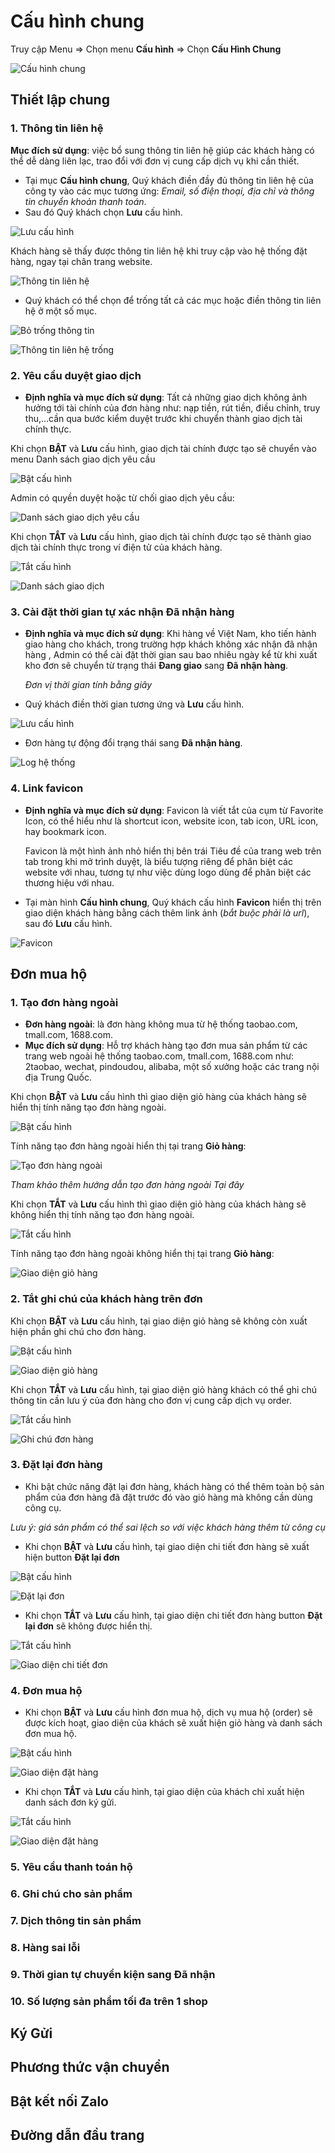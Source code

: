 # Cấu hình chung

Truy cập Menu =&gt; Chọn menu **Cấu hình** =&gt; Chọn **Cấu Hình Chung**

![C&#x1EA5;u h&#xEC;nh chung](https://user-images.githubusercontent.com/73226975/132312213-9ada8b75-1c7c-435b-9d63-b62d5f6b8715.png)

## Thiết lập chung

### 1. Thông tin liên hệ

**Mục đích sử dụng**: việc bổ sung thông tin liên hệ giúp các khách hàng có thể dễ dàng liên lạc, trao đổi với đơn vị cung cấp dịch vụ khi cần thiết.

* Tại mục **Cấu hình chung**, Quý khách điền đầy đủ thông tin liên hệ của công ty vào các mục tương ứng: _Email, số điện thoại, địa chỉ và thông tin chuyển khoản thanh toán_.
* Sau đó Quý khách chọn **Lưu** cấu hình.

![L&#x1B0;u c&#x1EA5;u h&#xEC;nh](https://user-images.githubusercontent.com/73226975/132631569-4646dfbc-1e21-4e20-b8ee-5cf189f79999.png)

Khách hàng sẽ thấy được thông tin liên hệ khi truy cập vào hệ thống đặt hàng, ngay tại chân trang website.

![Th&#xF4;ng tin li&#xEA;n h&#x1EC7;](https://user-images.githubusercontent.com/73226975/132632453-8eb7b5b5-ffef-45c8-acdb-a38ede703535.png)

* Quý khách có thể chọn để trống tất cả các mục hoặc điền thông tin liên hệ ở một số mục.

![B&#x1ECF; tr&#x1ED1;ng th&#xF4;ng tin](https://user-images.githubusercontent.com/73226975/132633019-82aa78ec-c1b6-4360-8a4c-870f567f03d2.png)

![Th&#xF4;ng tin li&#xEA;n h&#x1EC7; tr&#x1ED1;ng](https://user-images.githubusercontent.com/73226975/132633140-068ad703-b0a7-44e5-bafb-f7078f2b4f82.png)

### 2. Yêu cầu duyệt giao dịch

* **Định nghĩa và mục đích sử dụng**: Tất cả những giao dịch không ảnh hưởng tới tài chính của đơn hàng như: nạp tiền, rút tiền, điều chỉnh, truy thu,…cần qua bước kiểm duyệt trước khi chuyển thành giao dịch tài chính thực. 

Khi chọn **BẬT** và **Lưu** cấu hình, giao dịch tài chính được tạo sẽ chuyển vào menu Danh sách giao dịch yêu cầu

![B&#x1EAD;t c&#x1EA5;u h&#xEC;nh](https://user-images.githubusercontent.com/73226975/132471196-e2d42dc7-acc4-422b-9e84-2fd6fd13eb41.png)

Admin có quyền duyệt hoặc từ chối giao dịch yêu cầu:

![Danh s&#xE1;ch giao d&#x1ECB;ch y&#xEA;u c&#x1EA7;u](https://user-images.githubusercontent.com/73226975/132471406-5e42caff-6e17-456b-9db3-12d83c1f4ba0.png)

Khi chọn **TẮT** và **Lưu** cấu hình, giao dịch tài chính được tạo sẽ thành giao dịch tài chính thực trong ví điện tử của khách hàng.

![T&#x1EAF;t c&#x1EA5;u h&#xEC;nh](https://user-images.githubusercontent.com/73226975/132473030-e15c1248-6fe6-4328-b521-c5630a27b1a5.png)

![Danh s&#xE1;ch giao d&#x1ECB;ch](https://user-images.githubusercontent.com/73226975/132473612-b5e06c1a-0321-402f-bb4f-15a35a2c4dcd.png)

### 3. Cài đặt thời gian tự xác nhận Đã nhận hàng

* **Định nghĩa và mục đích sử dụng**: Khi hàng về Việt Nam, kho tiến hành giao hàng cho khách, trong trường hợp khách không xác nhận đã nhận hàng , Admin có thể cài đặt thời gian sau bao nhiêu ngày kể từ khi xuất kho đơn sẽ chuyển từ trạng thái **Đang giao** sang **Đã nhận hàng**.

  _Đơn vị thời gian tính bằng giây_

* Quý khách điền thời gian tương ứng và **Lưu** cấu hình.

![L&#x1B0;u c&#x1EA5;u h&#xEC;nh](https://user-images.githubusercontent.com/73226975/132636002-2a1a7d19-7a39-4dde-8211-2813b059d305.png)

* Đơn hàng tự động đổi trạng thái sang **Đã nhận hàng**.

![Log h&#x1EC7; th&#x1ED1;ng](https://user-images.githubusercontent.com/73226975/132636216-da280e72-04fe-4ec4-9b07-2a741fc18ffb.png)

### 4. Link favicon

* **Định nghĩa và mục đích sử dụng**: Favicon là viết tắt của cụm từ Favorite Icon, có thể hiểu như là shortcut icon, website icon, tab icon, URL icon, hay bookmark icon.

  Favicon là một hình ảnh nhỏ hiển thị bên trái Tiêu đề của trang web trên tab trong khi mở trình duyệt, là biểu tượng riêng để phân biệt các website với nhau, tương tự như việc dùng logo dùng để phân biệt các thương hiệu với nhau.

* Tại màn hình **Cấu hình chung**, Quý khách cấu hình **Favicon** hiển thị trên giao diện khách hàng bằng cách thêm link ảnh \(_bắt buộc phải là url_\), sau đó **Lưu** cấu hình.

![Favicon](https://user-images.githubusercontent.com/73226975/132638898-fdf3fdbd-90ed-4761-bec2-ef8a3ec29434.png)

## Đơn mua hộ

### 1. Tạo đơn hàng ngoài

* **Đơn hàng ngoài**: là đơn hàng không mua từ hệ thống taobao.com, tmall.com, 1688.com.
* **Mục đích sử dụng**: Hỗ trợ khách hàng tạo đơn mua sản phẩm từ các trang web ngoài hệ thống taobao.com, tmall.com, 1688.com như: 2taobao, wechat, pindoudou, alibaba, một số xưởng hoặc các trang nội địa Trung Quốc.

Khi chọn **BẬT** và **Lưu** cấu hình thì giao diện giỏ hàng của khách hàng sẽ hiển thị tính năng tạo đơn hàng ngoài.

![B&#x1EAD;t c&#x1EA5;u h&#xEC;nh](https://user-images.githubusercontent.com/73226975/132630053-31a2fc37-4dcc-496d-bdbd-03dd91c7a65f.png)

Tính năng tạo đơn hàng ngoài hiển thị tại trang **Giỏ hàng**:

![T&#x1EA1;o &#x111;&#x1A1;n h&#xE0;ng ngo&#xE0;i](https://user-images.githubusercontent.com/73226975/132317625-b6ebd4be-5324-4d5f-9895-e8acd8263a64.png)

_Tham khảo thêm hướng dẫn tạo đơn hàng ngoài Tại đây_

Khi chọn **TẮT** và **Lưu** cấu hình thì giao diện giỏ hàng của khách hàng sẽ không hiển thị tính năng tạo đơn hàng ngoài.

![T&#x1EAF;t c&#x1EA5;u h&#xEC;nh](https://user-images.githubusercontent.com/73226975/132630132-9174de73-49a2-4245-80ab-8e59dede92a2.png)

Tính năng tạo đơn hàng ngoài không hiển thị tại trang **Giỏ hàng**:

![Giao di&#x1EC7;n gi&#x1ECF; h&#xE0;ng](https://user-images.githubusercontent.com/73226975/132318982-102e8176-067e-4511-bb14-1fe29b891ead.png)

### 2. Tắt ghi chú của khách hàng trên đơn

Khi chọn **BẬT** và **Lưu** cấu hình, tại giao diện giỏ hàng sẽ không còn xuất hiện phần ghi chú cho đơn hàng.

![B&#x1EAD;t c&#x1EA5;u h&#xEC;nh](https://user-images.githubusercontent.com/73226975/132493316-9d74f4cf-8507-4767-ad3b-c441c168393a.png)

![Giao di&#x1EC7;n gi&#x1ECF; h&#xE0;ng](https://user-images.githubusercontent.com/73226975/132475691-00a59357-69fe-4172-b9ea-33ffd641a385.png)

Khi chọn **TẮT** và **Lưu** cấu hình, tại giao diện giỏ hàng khách có thể ghi chú thông tin cần lưu ý của đơn hàng cho đơn vị cung cấp dịch vụ order.

![T&#x1EAF;t c&#x1EA5;u h&#xEC;nh](https://user-images.githubusercontent.com/73226975/132474020-e5d04228-c684-4eae-a926-580066db4c4a.png)

![Ghi ch&#xFA; &#x111;&#x1A1;n h&#xE0;ng](https://user-images.githubusercontent.com/73226975/132493172-498462ed-14e9-4f24-9470-c218b64d46b7.png)

### 3. Đặt lại đơn hàng

* Khi bật chức năng đặt lại đơn hàng, khách hàng có thể thêm toàn bộ sản phẩm của đơn hàng đã đặt trước đó vào giỏ hàng mà không cần dùng công cụ. 

_Lưu ý: giá sản phẩm có thể sai lệch so với việc khách hàng thêm từ công cụ_

* Khi chọn **BẬT** và **Lưu** cấu hình, tại giao diện chi tiết đơn hàng sẽ xuất hiện button **Đặt lại đơn**

![B&#x1EAD;t c&#x1EA5;u h&#xEC;nh](https://user-images.githubusercontent.com/73226975/133065304-5d41643c-08e7-42d6-9144-7004d765692f.png)

![&#x110;&#x1EB7;t l&#x1EA1;i &#x111;&#x1A1;n](https://user-images.githubusercontent.com/73226975/133064973-4f81d673-63bb-4e0c-a51b-c57423b41449.png)

* Khi chọn **TẮT** và **Lưu** cấu hình, tại giao diện chi tiết đơn hàng button **Đặt lại đơn** sẽ không được hiển thị.

![T&#x1EAF;t c&#x1EA5;u h&#xEC;nh](https://user-images.githubusercontent.com/73226975/133065413-c6a02f54-af79-4576-96f1-193ad2562e56.png)

![Giao di&#x1EC7;n chi ti&#x1EBF;t &#x111;&#x1A1;n](https://user-images.githubusercontent.com/73226975/133065468-ff17ade3-2342-4de7-9ad1-8cdd29865e80.png)

### 4. Đơn mua hộ

* Khi chọn **BẬT** và **Lưu** cấu hình đơn mua hộ, dịch vụ mua hộ \(order\) sẽ được kích hoạt, giao diện của khách sẽ xuất hiện giỏ hàng và danh sách đơn mua hộ.

![B&#x1EAD;t c&#x1EA5;u h&#xEC;nh](https://user-images.githubusercontent.com/73226975/133066347-aa96c21a-9055-4baf-9a29-13add51d4e81.png)

![Giao di&#x1EC7;n &#x111;&#x1EB7;t h&#xE0;ng](https://user-images.githubusercontent.com/73226975/133067615-afde4501-9589-4a64-909e-332d040ed67a.png)

* Khi chọn **TẮT** và **Lưu** cấu hình, tại giao diện của khách chỉ xuất hiện danh sách đơn ký gửi.

![T&#x1EAF;t c&#x1EA5;u h&#xEC;nh](https://user-images.githubusercontent.com/73226975/133068966-c2f295b0-96ba-479a-860d-9b0689041dbe.png)

![Giao di&#x1EC7;n &#x111;&#x1EB7;t h&#xE0;ng](https://user-images.githubusercontent.com/73226975/133068921-964396bc-4d5c-4a49-b8d4-fe4cf059e651.png)

### 5. Yêu cầu thanh toán hộ


### 6. Ghi chú cho sản phẩm
### 7. Dịch thông tin sản phẩm
### 8. Hàng sai lỗi
### 9. Thời gian tự chuyển kiện sang Đã nhận
### 10. Số lượng sản phẩm tối đa trên 1 shop
## Ký Gửi
## Phương thức vận chuyển
## Bật kết nối Zalo
## Đường dẫn đầu trang
